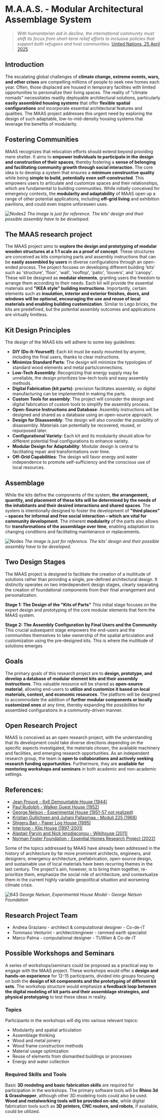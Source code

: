 # M.A.A.S. - Modular Architectural Assemblage System

> *With humanitarian aid in decline, the international community must shift its focus from short-term relief efforts to inclusive policies that support both refugees and host communities.* [United Nations, 25 April 2025](https://news.un.org/en/story/2025/04/1162631)

## Introduction
The escalating global challenges of **climate change, extreme events, wars, and other crises** are compelling millions of people to seek new homes each year. Often, those displaced are housed in temporary facilities with limited opportunities to personalize their living spaces. The reality of "climate nomads" necessitates readily deployable architectural solutions, particularly **easily assembled housing systems** that offer **flexible spatial configurations** and incorporate essential architectural features and qualities. The MAAS project addresses this urgent need by exploring the design of such adaptable, low-to-mid-density housing systems that leverage the benefits of modularity.

## Fostering Communities
MAAS recognizes that relocation efforts should extend beyond providing mere shelter. It aims to **empower individuals to participate in the design and construction of their spaces**, thereby fostering a **sense of belonging and facilitating community growth through social interaction**. The core idea is to develop a system that ensures a **minimum constructive quality** while being **simple to build, potentially even self-constructed**. This empowers users to articulate and customize spaces and their relationships, which are fundamental to building communities. While initially conceived for emergency contexts, the **modularity and adaptability** of MAAS open up a range of other potential applications, including **off-grid living** and exhibition pavilions, and could even inspire unforeseen uses.

![Nodes2](https://github.com/user-attachments/assets/fc920801-baf3-4462-84d3-78d1b7bdab1e)
*The image is just for reference. The kits' design and their possible assembly have to be developed.*

## The MAAS research project
The MAAS project aims to **explore the design and prototyping of modular wooden structures at a 1:1 scale as a proof of concept**. These structures are conceived as kits comprising parts and assembly instructions that can be **easily assembled by users** in diverse configurations through an open-ended process. The project focuses on developing different building 'kits' such as 'structure', 'floor', 'wall', 'rooftop', 'patio', 'louvers', and 'canopy'. These will be designed as **modular elements**, granting users the freedom to arrange them according to their needs. Each kit will provide the essential materials and **"IKEA style" building instructions**. Importantly, certain elements such as **insulation, interior and exterior finishes, doors, and windows will be optional, encouraging the use and reuse of local materials and enabling building customization**. Similar to Lego bricks, the kits are predefined, but the potential assembly outcomes and applications are virtually limitless.

## Kit Design Principles
The design of the MAAS kits will adhere to some key guidelines:
- **DIY (Do-It-Yourself)**: Each kit must be easily mounted by anyone, including the final users, thanks to clear instructions. 
- **Minimize Standard Parts**: The design will minimize the typologies of standard wood elements and metal parts/connections. 
- **Low-Tech Assembly**: Recognizing that energy supply may be unreliable, the design prioritizes low-tech tools and easy assembly methods. 
- **Digital Fabrication (kit parts)**: precision facilitates assembly, so digital manufacturing can be implemented in making the parts. 
- **Custom Tools for assembly**: The project will consider the design and digital fabrication of custom tools to simplify the assembly process. 
- **Open-Source Instructions and Database**: Assembly instructions will be designed and shared as a database using an open-source approach. 
- **Design for Disassembly**: The design will also consider the possibility of disassembly. Materials can potentially be recovered, reused, or repurposed later. 
- **Configurational Variety**: Each kit and its modularity should allow for different potential final configurations to enhance variety. 
- **Modular Design for Adaptability**: Modular design is central to facilitating repair and transformations over time. 
- **Off-Grid Capabilities**: The design will favor energy and water independence to promote self-sufficiency and the conscious use of local resources.

## Assemblage
While the kits define the components of the system, **the arrangement, quantity, and placement of these kits will be determined by the needs of the inhabitants and their desired interactions and shared spaces**. The system is intentionally designed to foster the development of **"third places" – spaces for informal and free social interaction – which are vital for community development**. The inherent **modularity** of the parts also allows for **transformations of the assemblage over time**, enabling adaptation to changing conditions and facilitating maintenance or replacements.

![Nodes](https://github.com/user-attachments/assets/67d9158f-b295-4b9c-ba7c-21c394036b39)
*The image is just for reference. The kits' design and their possible assembly have to be developed.*

## Two Design Stages
The MAAS project is designed to facilitate the creation of a multitude of solutions rather than providing a single, pre-defined architectural design.
It distinctly operates on two interdependent design stages, clearly separating the creation of foundational components from their final arrangement and personalization.

**Stage 1: The Design of the "Kits of Parts"**
This initial stage focuses on the expert design and prototyping of the core modular elements that form the MAAS system.

**Stage 2: The Assembly Configuration by Final Users and the Community**
This crucial subsequent stage empowers the end-users and the communities themselves to take ownership of the spatial articulation and customization using the pre-designed kits. This is where the multitude of solutions emerges

## Goals
The primary goals of this research project are to **design, prototype, and develop a database of modular element kits and their assembly instructions**. This valuable resource will be shared as **open-source material**, allowing end-users to **utilize and customize it based on local materials, context, and economic resources**. The platform will be designed to accommodate the addition of **further modular components or locally customized ones** at any time, thereby expanding the possibilities for assembled configurations in a community-driven manner.

## Open Research Project
MAAS is conceived as an open research project, with the understanding that its development could take diverse directions depending on the specific aspects investigated, the materials chosen, the available machinery and facilities, and emerging research opportunities. As an independent research group, the team is **open to collaborations and actively seeking research funding opportunities**. Furthermore, they are **available for mentoring workshops and seminars** in both academic and non-academic settings.

## References:
- [Jean Prouvé - 6x6 Demountable House (1944)](https://www.jeanprouve.com/en/fiche/1944-6)
- [Paul Rudolph - Walker Guest House (1952)](https://www.paulrudolph.institute/195202-walker-guest-house)
- [George Nelson - Experimental House (1951-57 not realized)](https://designpracticesandparadigms.wordpress.com/2013/03/06/800/)
- [Kristian Gullichsen and Juhani Pallasmaa - Moduli 225 (1968)](https://likemyplace.wordpress.com/2013/11/16/looking-back-modular-moduli225-prototype-by-kristian-gullichsen-and-juhani-pallasmaa-helsinki-finland/)
- [Shigeru Ban - Paper Log House (1995)](https://shigerubanarchitects.com/works/paper-tubes/paper-log-house-kobe/)
- [Interloop - Klip House (1997-2001)](https://bldgblog.com/2010/03/klip-house)
- [Alastair Parvin and Nick Ierodiaconou - Wikihouse (2011)](https://www.wikihouse.cc)
- [Norman Foster Foundation - Essential Homes Research Project (2022)](https://normanfosterfoundation.org/project/essential-homes-research-project/)

Some of the topics addressed by MAAS have already been addressed in the history of architecture by far more prominent architects, engineers, and designers; emergency architecture, prefabrication, open-source design, and sustainable use of local materials have been recurring themes in the last century. The project's aim, however, is to bring them together, re-prioritize them, emphasize the social role of architecture, and contextualize them in the current highly variable geopolitical situation and worsening climate crisis.

![643](https://github.com/user-attachments/assets/6831004e-ae38-49a2-9651-0a30d2d8fa45)
*George Nelson, Experimental House Model - George Nelson Foundation*

## Research Project Team
- Andrea Graziano - architect & computational designer - Co-de-iT
- Tommaso Venturini - architect/engineer - rammed earth specialist
- Marco Palma - computational designer - TUWien & Co-de-iT

## Possible Workshops and Seminars
A series of workshops/seminars could be proposed as a practical way to engage with the MAAS project. These workshops would offer a **design and hands-on experience** for 12-15 participants, divided into groups focusing on both the **design of kit components and the prototyping of different kit sets**. The workshop structure would emphasize **a feedback loop between the digital modeling of kit parts and their assemblage strategies, and physical prototyping** to test these ideas in reality.

### Topics
Participants in the workshops will dig into various relevant topics:
- Modularity and spatial articulation
- Assemblage thinking
- Wood and metal joinery
- Wood frame construction methods
- Material usage optimization
- Reuse of elements from dismantled buildings or processes
- Energy and water collection

### Required Skills and Tools
Basic **3D modeling and basic fabrication skills** are required for participation in the workshops. The primary software tools will be **Rhino 3d & Grasshopper**, although other 3D modeling tools could also be used. **Wood and metalworking tools will be provided on-site**, while digital fabrication tools such as **3D printers, CNC routers, and robots**, if available, could be utilized.
 

